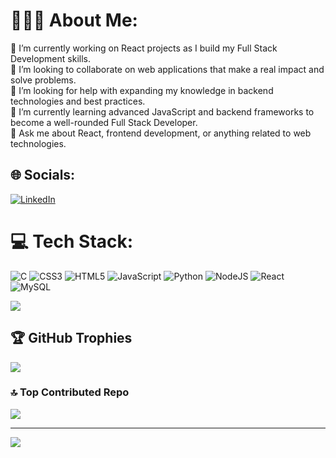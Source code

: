 # 👨🏽‍💻 About Me:
🔭 I’m currently working on React projects as I build my Full Stack Development skills.<br>👯 I’m looking to collaborate on web applications that make a real impact and solve problems.<br>🤝 I’m looking for help with expanding my knowledge in backend technologies and best practices.<br>🌱 I’m currently learning advanced JavaScript and backend frameworks to become a well-rounded Full Stack Developer.<br>💬 Ask me about React, frontend development, or anything related to web technologies.<br>


## 🌐 Socials:
[![LinkedIn](https://img.shields.io/badge/LinkedIn-%230077B5.svg?logo=linkedin&logoColor=white)](https://linkedin.com/in/egehan-korkmaz) 

# 💻 Tech Stack:
![C](https://img.shields.io/badge/c-%2300599C.svg?style=for-the-badge&logo=c&logoColor=white) ![CSS3](https://img.shields.io/badge/css3-%231572B6.svg?style=for-the-badge&logo=css3&logoColor=white) ![HTML5](https://img.shields.io/badge/html5-%23E34F26.svg?style=for-the-badge&logo=html5&logoColor=white) ![JavaScript](https://img.shields.io/badge/javascript-%23323330.svg?style=for-the-badge&logo=javascript&logoColor=%23F7DF1E) ![Python](https://img.shields.io/badge/python-3670A0?style=for-the-badge&logo=python&logoColor=ffdd54) ![NodeJS](https://img.shields.io/badge/node.js-6DA55F?style=for-the-badge&logo=node.js&logoColor=white) ![React](https://img.shields.io/badge/react-%2320232a.svg?style=for-the-badge&logo=react&logoColor=%2361DAFB) ![MySQL](https://img.shields.io/badge/mysql-4479A1.svg?style=for-the-badge&logo=mysql&logoColor=white)

![](https://github-readme-stats.vercel.app/api/top-langs/?username=EgehanKorkmaz&theme=tokyonight&hide_border=false&include_all_commits=true&count_private=true&layout=compact)

## 🏆 GitHub Trophies
![](https://github-profile-trophy.vercel.app/?username=EgehanKorkmaz&theme=tokyonight&no-frame=false&no-bg=false&margin-w=4)

### 🔝 Top Contributed Repo
![](https://github-contributor-stats.vercel.app/api?username=EgehanKorkmaz&limit=5&theme=tokyonight&combine_all_yearly_contributions=true)

---
[![](https://visitcount.itsvg.in/api?id=EgehanKorkmaz&icon=5&color=0)](https://visitcount.itsvg.in)

<!-- Proudly created with GPRM ( https://gprm.itsvg.in ) -->
